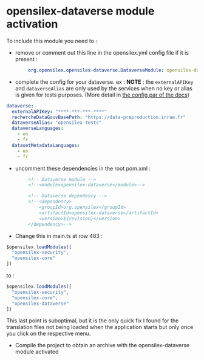 # opensilex-dataverse module activation

To include this module you need to :
* remove or comment out this line in the opensilex.yml config file if it is present :
```yaml
        org.opensilex.opensilex-dataverse.DataverseModule: opensilex-dataverse.jar
```
* complete the config for your dataverse. ex :
__NOTE__ : the `externalAPIKey` and `dataverseAlias` are only used by the services when no key or alias is given for tests purposes.
  (More detail in [the config par of the docs](../configutation/dataverse.md))
```yaml
dataverse:
  externalAPIKey: "****-***-***-****"
  rechercheDataGouvBasePath: "https://data-preproduction.inrae.fr"
  dataverseAlias: "opensilex-tests"
  dataverseLanguages:
    - en
    - fr
  datasetMetadataLanguages:
    - en
    - fr
```
* uncomment these dependencies in the root pom.xml :
```xml
        <!-- Dataverse module -->
        <!--<module>opensilex-dataverse</module>-->
```
```xml
        <!-- Dataverse dependency -->
        <!--<dependency>
            <groupId>org.opensilex</groupId>
            <artifactId>opensilex-dataverse</artifactId>
            <version>${revision}</version>
        </dependency>-->
```
* Change this in main.ts at row 483 :
```ts
$opensilex.loadModules([
  "opensilex-security",
  "opensilex-core"
])
```
to :
```ts
$opensilex.loadModules([
  "opensilex-security", 
  "opensilex-core",
  "opensilex-dataverse"
])
```
This last point is suboptimal, but it is the only quick fix I found for the translation files not being loaded when the
application starts but only once you click on the respective menu.
* Compile the project to obtain an archive with the opensilex-dataverse module activated
